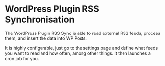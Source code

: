 # WordPress Plugin RSS Synchronisation

The WordPress Plugin RSS Sync is able to read external RSS feeds, process them, and insert the data into WP Posts.

It is highly configurable, just go to the settings page and define what feeds you want to read and how often, among other things. It then launches a cron job for you.
